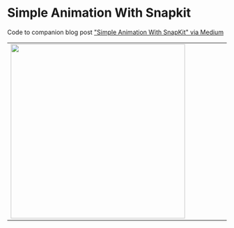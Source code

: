 # Simple Animation With Snapkit

Code to companion blog post ["Simple Animation With SnapKit" via Medium](https://blog.goposse.com/simpleanimatingwithsnapkit-e38ed2980ac2)


<table>
<tbody>
  <tr>
  <td width="800">
    <img width="400" src="https://cdn-images-1.medium.com/max/1600/1*edOddz4UZOHvkZO-mJkCjA.gif">
  <td>
  </tr>
</tbody>
</table>
